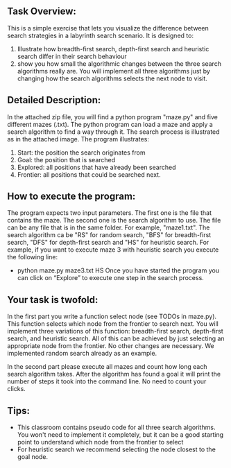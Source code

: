 ## Task Overview:

This is a simple exercise that lets you visualize the difference between search strategies in a labyrinth search scenario. It is designed to:

1. Illustrate how breadth-first search, depth-first search and heuristic search differ in their search behaviour
2. show you how small the algorithmic changes between the three search algorithms really are.
   You will implement all three algorithms just by changing how the search algorithms selects the next node to visit.

## Detailed Description:

In the attached zip file, you will find a python program "maze.py" and five different mazes (.txt). The python program can load a maze and apply a search algorithm to find a way through it. The search process is illustrated as in the attached image. The program illustrates:

1. Start: the position the search originates from
2. Goal: the position that is searched
3. Explored: all positions that have already been searched
4. Frontier: all positions that could be searched next.

## How to execute the program:

The program expects two input parameters. The first one is the file that contains the maze. The second one is the search algorithm to use. The file can be any file that is in the same folder. For example, "maze1.txt". The search algorithm ca be "RS" for random search, "BFS" for breadth-first search, "DFS" for depth-first search and "HS" for heuristic search.
For example, if you want to execute maze 3 with heuristic search you execute the following line:

- python maze.py maze3.txt HS
  Once you have started the program you can click on “Explore” to execute one step in the search process.

## Your task is twofold:

In the first part you write a function select node (see TODOs in maze.py). This function selects which node from the frontier to search next. You will implement three variations of this function: breadth-first search, depth-first search, and heuristic search. All of this can be achieved by just selecting an appropriate node from the frontier. No other changes are necessary. We implemented random search already as an example.

In the second part please execute all mazes and count how long each search algorithm takes. After the algorithm has found a goal it will print the number of steps it took into the command line. No need to count your clicks.

## Tips:

- This classroom contains pseudo code for all three search algorithms. You won't need to implement it completely, but it can be a good starting point to understand which node from the frontier to select
- For heuristic search we recommend selecting the node closest to the goal node.
